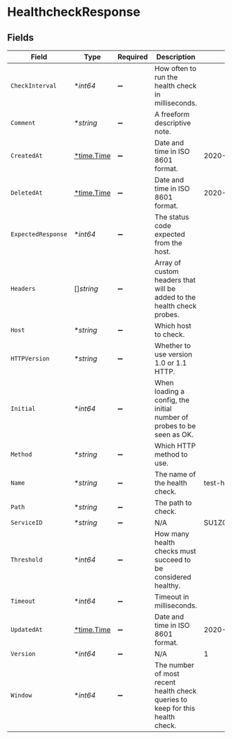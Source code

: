 # HealthcheckResponse


## Fields

| Field                                                                         | Type                                                                          | Required                                                                      | Description                                                                   | Example                                                                       |
| ----------------------------------------------------------------------------- | ----------------------------------------------------------------------------- | ----------------------------------------------------------------------------- | ----------------------------------------------------------------------------- | ----------------------------------------------------------------------------- |
| `CheckInterval`                                                               | **int64*                                                                      | :heavy_minus_sign:                                                            | How often to run the health check in milliseconds.                            |                                                                               |
| `Comment`                                                                     | **string*                                                                     | :heavy_minus_sign:                                                            | A freeform descriptive note.                                                  |                                                                               |
| `CreatedAt`                                                                   | [*time.Time](https://pkg.go.dev/time#Time)                                    | :heavy_minus_sign:                                                            | Date and time in ISO 8601 format.                                             | 2020-04-09T18:14:30Z                                                          |
| `DeletedAt`                                                                   | [*time.Time](https://pkg.go.dev/time#Time)                                    | :heavy_minus_sign:                                                            | Date and time in ISO 8601 format.                                             | 2020-04-09T18:14:30Z                                                          |
| `ExpectedResponse`                                                            | **int64*                                                                      | :heavy_minus_sign:                                                            | The status code expected from the host.                                       |                                                                               |
| `Headers`                                                                     | []*string*                                                                    | :heavy_minus_sign:                                                            | Array of custom headers that will be added to the health check probes.        |                                                                               |
| `Host`                                                                        | **string*                                                                     | :heavy_minus_sign:                                                            | Which host to check.                                                          |                                                                               |
| `HTTPVersion`                                                                 | **string*                                                                     | :heavy_minus_sign:                                                            | Whether to use version 1.0 or 1.1 HTTP.                                       |                                                                               |
| `Initial`                                                                     | **int64*                                                                      | :heavy_minus_sign:                                                            | When loading a config, the initial number of probes to be seen as OK.         |                                                                               |
| `Method`                                                                      | **string*                                                                     | :heavy_minus_sign:                                                            | Which HTTP method to use.                                                     |                                                                               |
| `Name`                                                                        | **string*                                                                     | :heavy_minus_sign:                                                            | The name of the health check.                                                 | test-healthcheck                                                              |
| `Path`                                                                        | **string*                                                                     | :heavy_minus_sign:                                                            | The path to check.                                                            |                                                                               |
| `ServiceID`                                                                   | **string*                                                                     | :heavy_minus_sign:                                                            | N/A                                                                           | SU1Z0isxPaozGVKXdv0eY                                                         |
| `Threshold`                                                                   | **int64*                                                                      | :heavy_minus_sign:                                                            | How many health checks must succeed to be considered healthy.                 |                                                                               |
| `Timeout`                                                                     | **int64*                                                                      | :heavy_minus_sign:                                                            | Timeout in milliseconds.                                                      |                                                                               |
| `UpdatedAt`                                                                   | [*time.Time](https://pkg.go.dev/time#Time)                                    | :heavy_minus_sign:                                                            | Date and time in ISO 8601 format.                                             | 2020-04-09T18:14:30Z                                                          |
| `Version`                                                                     | **int64*                                                                      | :heavy_minus_sign:                                                            | N/A                                                                           | 1                                                                             |
| `Window`                                                                      | **int64*                                                                      | :heavy_minus_sign:                                                            | The number of most recent health check queries to keep for this health check. |                                                                               |